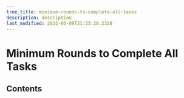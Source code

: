 ```yaml
---
tree_title: minimum-rounds-to-complete-all-tasks
description: description
last_modified: 2022-06-09T21:23:28.2328
---
```


# Minimum Rounds to Complete All Tasks

## Contents
